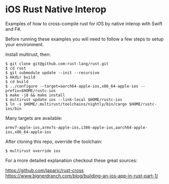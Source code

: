 # iOS Rust Native Interop
Examples of how to cross-compile rust for iOS by native interop with Swift and F#.

Before running these examples you will need to follow a few steps to setup your environment.

Install multirust, then:

```
$ git clone git@github.com:rust-lang/rust.git
$ cd rust
$ git submodule update --init --recursive
$ mkdir build
$ cd build
$ ../configure --target=aarch64-apple-ios,x86_64-apple-ios --prefix=$HOME/rustc-ios
$ make -j8 && make install
$ multirust update ios --link-local $HOME/rustc-ios
$ ln -s $HOME/.multirust/toolchains/nightly/bin/cargo $HOME/rustc-ios/bin
```

Many targets are available:
```
armv7-apple-ios,armv7s-apple-ios,i386-apple-ios,aarch64-apple-ios,x86_64-apple-ios
```

After cloning this repo, override the toolchain:
```
$ multirust override ios
```

For a more detailed explanation checkout these great sources:

https://github.com/japaric/rust-cross
https://www.bignerdranch.com/blog/building-an-ios-app-in-rust-part-1/

